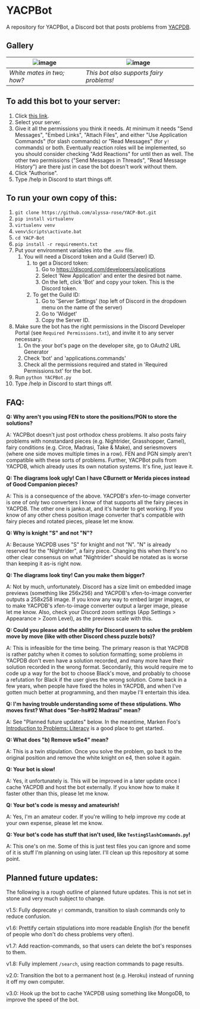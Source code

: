 # YACPBot
A repository for YACPBot, a Discord bot that posts problems from [YACPDB](https://www.yacpdb.org/).

## Gallery
![image](https://user-images.githubusercontent.com/16442480/177006133-5ebf780b-cb9c-4c9f-9823-e3a2a077e2f0.png) | ![image](https://user-images.githubusercontent.com/16442480/177006112-f9522259-4924-492a-b8a7-8802baf32115.png)
--- | ---
*White mates in two; how?* | *This bot also supports fairy problems!*

## To add this bot to your server:
1. Click [this link](https://discord.com/api/oauth2/authorize?client_id=843945577741156393&permissions=277025508416&scope=bot%20applications.commands).
2. Select your server.
3. Give it all the permissions you think it needs. At minimum it needs "Send Messages", "Embed Links", "Attach Files", and either "Use Application Commands" (for slash commands) or "Read Messages" (for `y!` commands) or both. Eventually reaction roles will be implemented, so you should consider checking "Add Reactions" for until then as well. The other two permissions ("Send Messages in Threads", "Read Message History") are there just in case the bot doesn't work without them.
4. Click "Authorise".
5. Type /help in Discord to start things off.

## To run your own copy of this:
1. `git clone https://github.com/alyssa-rose/YACP-Bot.git`
2. `pip install virtualenv`
3. `virtualenv venv`
4. `venv\Scripts\activate.bat`
5. `cd YACP-Bot`
6. `pip install -r requirements.txt`
7. Put your environment variables into the `.env` file.
   1. You will need a Discord token and a Guild (Server) ID.
      1. to get a Discord token:
         1. Go to https://discord.com/developers/applications
         2. Select 'New Application' and enter the desired bot name.
         3. On the left, click 'Bot' and copy your token. This is the Discord token.
      2. To get the Guild ID:
         1. Go to 'Server Settings' (top left of Discord in the dropdown menu on the name of the server)
         2. Go to 'Widget'
         3. Copy the Server ID.
8. Make sure the bot has the right permissions in the Discord Developer Portal (see `Required Permissions.txt`), and invite it to any server necessary.
   1. On the your bot's page on the developer site, go to OAuth2 URL Generator
   3. Check 'bot' and 'applications.commands'
   4. Check all the permissions required and stated in 'Required Permissions.txt' for the bot.
9. Run `python YACPBot.py`
10. Type /help in Discord to start things off.


## FAQ:
**Q: Why aren't you using FEN to store the positions/PGN to store the solutions?**

A: YACPBot doesn't just post orthodox chess problems. It also posts fairy problems with nonstandard pieces (e.g. Nightrider, Grasshopper, Camel), fairy conditions (e.g. Circe, Madrasi, Take & Make), and seriesmovers (where one side moves multiple times in a row). FEN and PGN simply aren't compatible with these sorts of problems. Further, YACPBot pulls from YACPDB, which already uses its own notation systems. It's fine, just leave it.

**Q: The diagrams look ugly! Can I have CBurnett or Merida pieces instead of Good Companion pieces?**

A: This is a consequence of the above. YACPDB's xfen-to-image converter is one of only two converters I know of that supports all the fairy pieces in YACPDB. The other one is janko.at, and it's harder to get working. If you know of any other chess position image converter that's compatible with fairy pieces and rotated pieces, please let me know.

**Q: Why is knight "S" and not "N"?**

A: Because YACPDB uses "S" for knight and not "N". "N" is already reserved for the "Nightrider", a fairy piece. Changing this when there's no other clear consensus on what "Nightrider" should be notated as is worse than keeping it as-is right now.

**Q: The diagrams look tiny! Can you make them bigger?**

A: Not by much, unfortunately. Discord has a size limit on embedded image previews (something like 256x256) and YACPDB's xfen-to-image converter outputs a 258x258 image. If you know any way to embed larger images, or to make YACPDB's xfen-to-image converter output a larger image, please let me know. Also, check your Discord zoom settings (App Settings > Appearance > Zoom Level), as the previews scale with this.

**Q: Could you please add the ability for Discord users to solve the problem move by move (like with other Discord chess puzzle bots)?**

A: This is infeasible for the time being. The primary reason is that YACPDB is rather patchy when it comes to solution formatting; some problems in YACPDB don't even have a solution recorded, and many more have their solution recorded in the wrong format. Secondarily, this would require me to code up a way for the bot to choose Black's move, and probably to choose a refutation for Black if the user gives the wrong solution. Come back in a few years, when people have fixed the holes in YACPDB, and when I've gotten much better at programming, and then maybe I'll entertain this idea.

**Q: I'm having trouble understanding some of these stipulations. Who moves first? What does "Ser-hs#92 Madrasi" mean?**

A: See "Planned future updates" below. In the meantime, Marken Foo's [Introduction to Problems: Literacy](https://thechesspolyglot.netlify.app/introduction-to-problems/) is a good place to get started.

**Q: What does "b) Remove wSe4" mean?**

A: This is a twin stipulation. Once you solve the problem, go back to the original position and remove the white knight on e4, then solve it again.

**Q: Your bot is slow!**

A: Yes, it unfortunately is. This will be improved in a later update once I cache YACPDB and host the bot externally. If you know how to make it faster other than this, please let me know.

**Q: Your bot's code is messy and amateurish!**

A: Yes, I'm an amateur coder. If you're willing to help improve my code at your own expense, please let me know. 

**Q: Your bot's code has stuff that isn't used, like `TestingSlashCommands.py`!**

A: This one's on me. Some of this is just test files you can ignore and some of it is stuff I'm planning on using later. I'll clean up this repository at some point.

## Planned future updates:
The following is a rough outline of planned future updates. This is not set in stone and very much subject to change.

v1.5: Fully deprecate `y!` commands, transition to slash commands only to reduce confusion.

v1.6: Prettify certain stipulations into more readable English (for the benefit of people who don't do chess problems very often).

v1.7: Add reaction-commands, so that users can delete the bot's responses to them.

v1.8: Fully implement `/search`, using reaction commands to page results.

v2.0: Transition the bot to a permanent host (e.g. Heroku) instead of running it off my own computer.

v3.0: Hook up the bot to cache YACPDB using something like MongoDB, to improve the speed of the bot.

